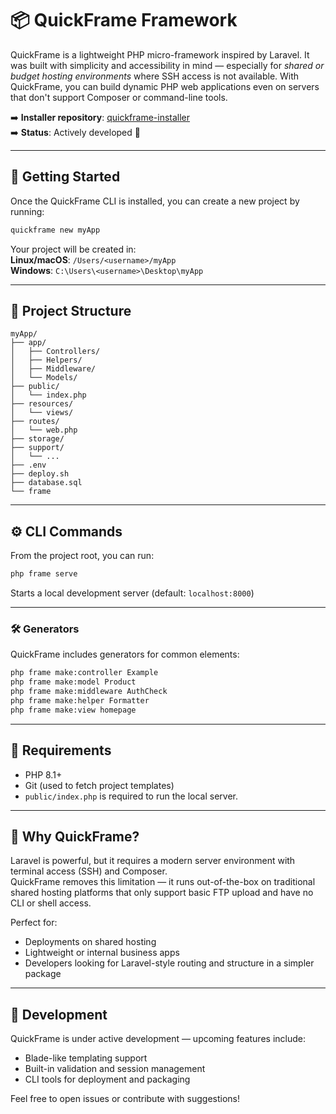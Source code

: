 
# 📦 QuickFrame Framework

QuickFrame is a lightweight PHP micro-framework inspired by Laravel. It was built with simplicity and accessibility in mind — especially for *shared or budget hosting environments* where SSH access is not available. With QuickFrame, you can build dynamic PHP web applications even on servers that don't support Composer or command-line tools.

➡️ **Installer repository**: [quickframe-installer](https://github.com/PierrOwO/quickframe-installer)  
➡️ **Status**: Actively developed 🚧

---

## 🚀 Getting Started

Once the QuickFrame CLI is installed, you can create a new project by running:

```bash
quickframe new myApp
```

Your project will be created in:  
**Linux/macOS**: `/Users/<username>/myApp`  
**Windows**: `C:\Users\<username>\Desktop\myApp`

---

## 📂 Project Structure

```
myApp/
├── app/
│   ├── Controllers/
│   ├── Helpers/
│   ├── Middleware/
│   └── Models/
├── public/
│   └── index.php
├── resources/
│   └── views/
├── routes/
│   └── web.php
├── storage/
├── support/
│   └── ...
├── .env
├── deploy.sh
├── database.sql
└── frame
```

---

## ⚙️ CLI Commands

From the project root, you can run:

```bash
php frame serve
```

Starts a local development server (default: `localhost:8000`)

---

### 🛠 Generators

QuickFrame includes generators for common elements:

```bash
php frame make:controller Example
php frame make:model Product
php frame make:middleware AuthCheck
php frame make:helper Formatter
php frame make:view homepage
```

---

## 📡 Requirements

- PHP 8.1+
- Git (used to fetch project templates)
- `public/index.php` is required to run the local server.

---

## 🎯 Why QuickFrame?

Laravel is powerful, but it requires a modern server environment with terminal access (SSH) and Composer.  
QuickFrame removes this limitation — it runs out-of-the-box on traditional shared hosting platforms that only support basic FTP upload and have no CLI or shell access.

Perfect for:

- Deployments on shared hosting
- Lightweight or internal business apps
- Developers looking for Laravel-style routing and structure in a simpler package

---

## 🔧 Development

QuickFrame is under active development — upcoming features include:

- Blade-like templating support
- Built-in validation and session management
- CLI tools for deployment and packaging

Feel free to open issues or contribute with suggestions!
